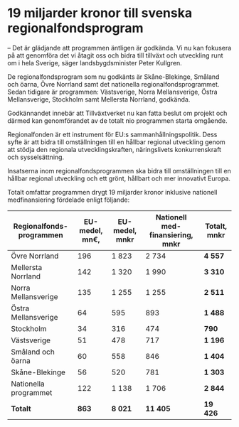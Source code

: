 # 19 miljarder kronor till svenska regionalfondsprogram

– Det är glädjande att programmen äntligen är godkända. Vi nu kan fokusera på att genomföra det vi åtagit oss och bidra till tillväxt och utveckling runt om i hela Sverige, säger landsbygdsminister Peter Kullgren.

De regionalfondsprogram som nu godkänts är Skåne\-Blekinge, Småland och öarna, Övre Norrland samt det nationella regionalfondsprogrammet. Sedan tidigare är programmen: Västsverige, Norra Mellansverige, Östra Mellansverige, Stockholm samt Mellersta Norrland, godkända.

Godkännandet innebär att Tillväxtverket nu kan fatta beslut om projekt och därmed kan genomförandet av de totalt nio programmen starta omgående.

Regionalfonden är ett instrument för EU:s sammanhållningspolitik. Dess syfte är att bidra till omställningen till en hållbar regional utveckling genom att stödja den regionala utvecklingskraften, näringslivets konkurrenskraft och sysselsättning.

Insatserna inom regionalfondsprogrammen ska bidra till omställningen till en hållbar regional utveckling och ett grönt, hållbart och mer innovativt Europa.

Totalt omfattar programmen drygt 19 miljarder kronor inklusive nationell medfinansiering fördelade enligt följande:

| **Regionalfonds\-programmen** | **EU\-medel, mn€,** | **EU\-medel, mnkr** | **Nationell med\-finansiering, mnkr** | **Totalt, mnkr** |
| --- | --- | --- | --- | --- |
| Övre Norrland | 196 | 1 823 | 2 734 | **4 557** |
| Mellersta Norrland | 142 | 1 320 | 1 990 | **3 310** |
| Norra Mellansverige | 135 | 1 255 | 1 255 | **2 511** |
| Östra Mellansverige | 64 | 595 | 893 | **1 488** |
| Stockholm | 34 | 316 | 474 | **790** |
| Västsverige | 51 | 478 | 717 | **1 196** |
| Småland och öarna | 60 | 558 | 846 | **1 404** |
| Skåne\-Blekinge | 56 | 520 | 781 | **1 303** |
| Nationella programmet | 122 | 1 138 | 1 706 | **2 844** |
| **Totalt** | **863** | **8 021** | **11 405** | **19 426** |
